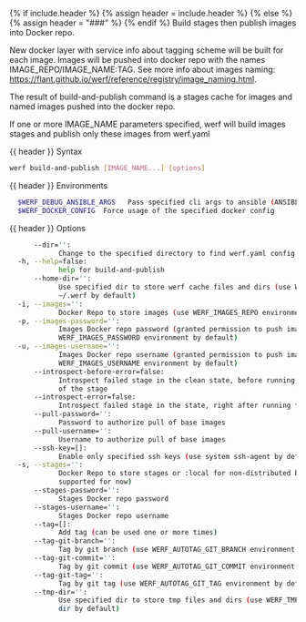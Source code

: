 {% if include.header %}
{% assign header = include.header %}
{% else %}
{% assign header = "###" %}
{% endif %}
Build stages then publish images into Docker repo.

New docker layer with service info about tagging scheme will be built for each image. Images will
be pushed into docker repo with the names IMAGE_REPO/IMAGE_NAME:TAG. See more info about images
naming: https://flant.github.io/werf/reference/registry/image_naming.html.

The result of build-and-publish command is a stages cache for images and named images pushed into
the docker repo.

If one or more IMAGE_NAME parameters specified, werf will build images stages and publish only
these images from werf.yaml

{{ header }} Syntax

```bash
werf build-and-publish [IMAGE_NAME...] [options]
```

{{ header }} Environments

```bash
  $WERF_DEBUG_ANSIBLE_ARGS   Pass specified cli args to ansible (ANSIBLE_ARGS)
  $WERF_DOCKER_CONFIG  Force usage of the specified docker config
```

{{ header }} Options

```bash
      --dir='':
            Change to the specified directory to find werf.yaml config
  -h, --help=false:
            help for build-and-publish
      --home-dir='':
            Use specified dir to store werf cache files and dirs (use WERF_HOME environment or
            ~/.werf by default)
  -i, --images='':
            Docker Repo to store images (use WERF_IMAGES_REPO environment by default)
  -p, --images-password='':
            Images Docker repo password (granted permission to push images, use
            WERF_IMAGES_PASSWORD environment by default)
  -u, --images-username='':
            Images Docker repo username (granted permission to push images, use
            WERF_IMAGES_USERNAME environment by default)
      --introspect-before-error=false:
            Introspect failed stage in the clean state, before running all assembly instructions
            of the stage
      --introspect-error=false:
            Introspect failed stage in the state, right after running failed assembly instruction
      --pull-password='':
            Password to authorize pull of base images
      --pull-username='':
            Username to authorize pull of base images
      --ssh-key=[]:
            Enable only specified ssh keys (use system ssh-agent by default)
  -s, --stages='':
            Docker Repo to store stages or :local for non-distributed build (only :local is
            supported for now)
      --stages-password='':
            Stages Docker repo password
      --stages-username='':
            Stages Docker repo username
      --tag=[]:
            Add tag (can be used one or more times)
      --tag-git-branch='':
            Tag by git branch (use WERF_AUTOTAG_GIT_BRANCH environment by default)
      --tag-git-commit='':
            Tag by git commit (use WERF_AUTOTAG_GIT_COMMIT environment by default)
      --tag-git-tag='':
            Tag by git tag (use WERF_AUTOTAG_GIT_TAG environment by default)
      --tmp-dir='':
            Use specified dir to store tmp files and dirs (use WERF_TMP environment or system tmp
            dir by default)
```


